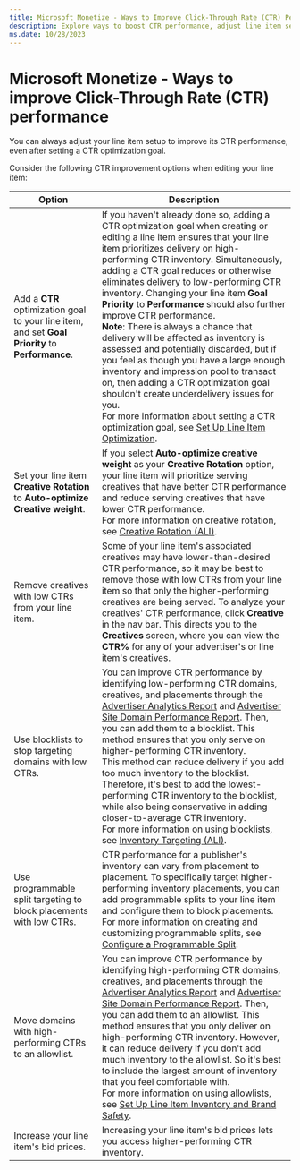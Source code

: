 ```yaml
---
title: Microsoft Monetize - Ways to Improve Click-Through Rate (CTR) Performance
description: Explore ways to boost CTR performance, adjust line item setup post-goal setting. Cut characters for effective strategies.
ms.date: 10/28/2023
---
```


# Microsoft Monetize - Ways to improve Click-Through Rate (CTR) performance

You can always adjust your line item setup to improve its CTR performance, even after setting a CTR optimization goal.

Consider the following CTR improvement options when editing your line item:

| Option | Description |
|---|---|
| Add a **CTR** optimization goal to your line item, and set **Goal Priority** to **Performance**. | If you haven't already done so, adding a CTR optimization goal when creating or editing a line item ensures that your line item prioritizes delivery on high-performing CTR inventory. Simultaneously, adding a CTR goal reduces or otherwise eliminates delivery to low-performing CTR inventory. Changing your line item **Goal Priority** to **Performance** should also further improve CTR performance.<br>**Note**: There is always a chance that delivery will be affected as inventory is assessed and potentially discarded, but if you feel as though you have a large enough inventory and impression pool to transact on, then adding a CTR optimization goal shouldn't create underdelivery issues for you.<br>For more information about setting a CTR optimization goal, see [Set Up Line Item Optimization](set-up-line-item-optimization.md). |
| Set your line item **Creative Rotation** to **Auto-optimize Creative weight**. | If you select **Auto-optimize creative weight** as your **Creative Rotation** option, your line item will prioritize serving creatives that have better CTR performance and reduce serving creatives that have lower CTR performance.<br>For more information on creative rotation, see [Creative Rotation (ALI)](creative-rotation-ali.md). |
| Remove creatives with low CTRs from your line item. | Some of your line item's associated creatives may have lower-than-desired CTR performance, so it may be best to remove those with low CTRs from your line item so that only the higher-performing creatives are being served. To analyze your creatives' CTR performance, click **Creative** in the nav bar. This directs you to the **Creatives** screen, where you can view the **CTR%** for any of your advertiser's or line item's creatives. |
| Use blocklists to stop targeting domains with low CTRs. | You can improve CTR performance by identifying low-performing CTR domains, creatives, and placements through the [Advertiser Analytics Report](advertiser-analytics-report.md) and [Advertiser Site Domain Performance Report](site-domain-performance.md). Then, you can add them to a blocklist. This method ensures that you only serve on higher-performing CTR inventory.<br>This method can reduce delivery if you add too much inventory to the blocklist. Therefore, it's best to add the lowest-performing CTR inventory to the blocklist, while also being conservative in adding closer-to-average CTR inventory.<br>For more information on using blocklists, see [Inventory Targeting (ALI)](inventory-targeting-ali.md). |
| Use programmable split targeting to block placements with low CTRs. | CTR performance for a publisher's inventory can vary from placement to placement. To specifically target higher-performing inventory placements, you can add programmable splits to your line item and configure them to block placements.<br>For more information on creating and customizing programmable splits, see [Configure a Programmable Split](configure-a-programmable-split.md). |
| Move domains with high-performing CTRs to an allowlist. | You can improve CTR performance by identifying high-performing CTR domains, creatives, and placements through the [Advertiser Analytics Report](advertiser-analytics-report.md) and [Advertiser Site Domain Performance Report](site-domain-performance.md). Then, you can add them to an allowlist. This method ensures that you only deliver on high-performing CTR inventory. However, it can reduce delivery if you don't add much inventory to the allowlist. So it's best to include the largest amount of inventory that you feel comfortable with.<br>For more information on using allowlists, see [Set Up Line Item Inventory and Brand Safety](set-up-line-item-inventory-and-brand-safety.md). |
| Increase your line item's bid prices. | Increasing your line item's bid prices lets you access higher-performing CTR inventory.